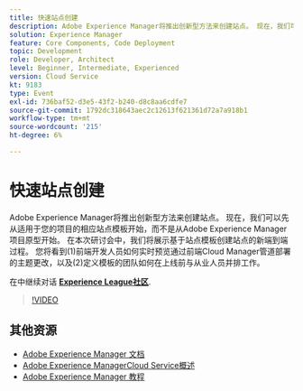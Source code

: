 ```yaml
---
title: 快速站点创建
description: Adobe Experience Manager将推出创新型方法来创建站点。 现在，我们可以先从适用于您的项目的相应站点模板开始，而不是从Adobe Experience Manager项目原型开始。 在本次研讨会中，我们将展示基于站点模板创建站点的新端到端过程。 您将看到(1)前端开发人员如何实时预览通过前端Cloud Manager管道部署的主题更改，以及(2)定义模板的团队如何在上线前与从业人员并排工作。
solution: Experience Manager
feature: Core Components, Code Deployment
topic: Development
role: Developer, Architect
level: Beginner, Intermediate, Experienced
version: Cloud Service
kt: 9183
type: Event
exl-id: 736baf52-d3e5-43f2-b240-d8c8aa6cdfe7
source-git-commit: 1792dc318643aec2c12613f621361d72a7a918b1
workflow-type: tm+mt
source-wordcount: '215'
ht-degree: 6%

---
```


# 快速站点创建

Adobe Experience Manager将推出创新型方法来创建站点。 现在，我们可以先从适用于您的项目的相应站点模板开始，而不是从Adobe Experience Manager项目原型开始。 在本次研讨会中，我们将展示基于站点模板创建站点的新端到端过程。 您将看到(1)前端开发人员如何实时预览通过前端Cloud Manager管道部署的主题更改，以及(2)定义模板的团队如何在上线前与从业人员并排工作。

在中继续对话 **[Experience League社区](https://adobe.ly/2Y4sJMf)**.

>[!VIDEO](https://video.tv.adobe.com/v/337721/?quality=12&learn=on&hidetitle=true)

## 其他资源

- [Adobe Experience Manager 文档](https://experienceleague.adobe.com/docs/experience-manager-cloud-service.html)
- [Adobe Experience ManagerCloud Service概述](https://experienceleague.adobe.com/docs/experience-manager-cloud-service/overview/home.html)
- [Adobe Experience Manager 教程](https://experienceleague.adobe.com/docs/experience-manager-tutorials.html)

